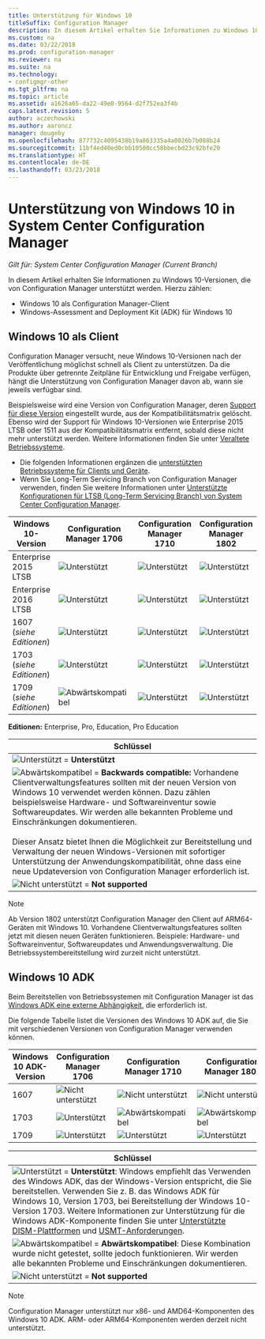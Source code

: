 ```yaml
---
title: Unterstützung für Windows 10
titleSuffix: Configuration Manager
description: In diesem Artikel erhalten Sie Informationen zu Windows 10-Versionen, die bei Verwendung von System Center Configuration Manager als Clients oder für Betriebssystembereitstellungen unterstützt werden.
ms.custom: na
ms.date: 03/22/2018
ms.prod: configuration-manager
ms.reviewer: na
ms.suite: na
ms.technology:
- configmgr-other
ms.tgt_pltfrm: na
ms.topic: article
ms.assetid: a1626a65-da22-49e0-9564-d2f752ea3f4b
caps.latest.revision: 5
author: aczechowski
ms.author: aaroncz
manager: dougeby
ms.openlocfilehash: 877732c4095438b19a863335a4a0026b7b088b24
ms.sourcegitcommit: 11bf4ed40ed0cbb10500cc58bbecbd23c92bfe20
ms.translationtype: HT
ms.contentlocale: de-DE
ms.lasthandoff: 03/23/2018
---
```

# <a name="support-for-windows-10-in-system-center-configuration-manager"></a>Unterstützung von Windows 10 in System Center Configuration Manager  

*Gilt für: System Center Configuration Manager (Current Branch)*


In diesem Artikel erhalten Sie Informationen zu Windows 10-Versionen, die von Configuration Manager unterstützt werden. Hierzu zählen:
 -  Windows 10 als Configuration Manager-Client
 -  Windows-Assessment and Deployment Kit (ADK) für Windows 10

## <a name="windows-10-as-a-client"></a>Windows 10 als Client
Configuration Manager versucht, neue Windows 10-Versionen nach der Veröffentlichung möglichst schnell als Client zu unterstützen. Da die Produkte über getrennte Zeitpläne für Entwicklung und Freigabe verfügen, hängt die Unterstützung von Configuration Manager davon ab, wann sie jeweils verfügbar sind.

Beispielsweise wird eine Version von Configuration Manager, deren [Support für diese Version](/sccm/core/servers/manage/current-branch-versions-supported) eingestellt wurde, aus der Kompatibilitätsmatrix gelöscht. Ebenso wird der Support für Windows 10-Versionen wie Enterprise 2015 LTSB oder 1511 aus der Kompatibilitätsmatrix entfernt, sobald diese nicht mehr unterstützt werden. Weitere Informationen finden Sie unter [Veraltete Betriebssysteme](/sccm/core/plan-design/changes/deprecated/removed-and-deprecated-client#deprecated-client-operating-systems).


-   Die folgenden Informationen ergänzen die [unterstützten Betriebssysteme für Clients und Geräte](/sccm/core/plan-design/configs/supported-operating-systems-for-clients-and-devices).
-   Wenn Sie Long-Term Servicing Branch von Configuration Manager verwenden, finden Sie weitere Informationen unter [Unterstützte Konfigurationen für LTSB (Long-Term Servicing Branch) von System Center Configuration Manager](/sccm/core/understand/supported-configurations-for-ltsb).

| Windows 10-Version | Configuration Manager 1706 | Configuration Manager 1710 | Configuration Manager 1802 |
|---------------------|-----|-----|-----|
| Enterprise 2015 LTSB            <!--10/14/2025-->   | ![Unterstützt](media/green_check.png) | ![Unterstützt](media/green_check.png) | ![Unterstützt](media/green_check.png) |
| Enterprise 2016 LTSB            <!--10/13/2026-->   | ![Unterstützt](media/green_check.png) | ![Unterstützt](media/green_check.png) | ![Unterstützt](media/green_check.png) |
| 1607   <br />(*siehe Editionen*)   <!--04/10/2018-->   | ![Unterstützt](media/green_check.png) | ![Unterstützt](media/green_check.png) | ![Unterstützt](media/green_check.png) |
| 1703   <br />(*siehe Editionen*)   <!--10/09/2018-->   | ![Unterstützt](media/green_check.png) | ![Unterstützt](media/green_check.png) | ![Unterstützt](media/green_check.png) |
| 1709   <br />(*siehe Editionen*)   <!--04/09/2019-->   | ![Abwärtskompatibel](media/blue_compat.png) | ![Unterstützt](media/green_check.png) | ![Unterstützt](media/green_check.png) |

<!-- lifecycle reference: https://support.microsoft.com/help/13853/windows-lifecycle-fact-sheet -->

**Editionen:** Enterprise, Pro, Education, Pro Education   

|Schlüssel|
|--|
|![Unterstützt](media/green_check.png) = **Unterstützt**  |
|![Abwärtskompatibel](media/blue_compat.png)  = **Backwards compatible:** Vorhandene Clientverwaltungsfeatures sollten mit der neuen Version von Windows 10 verwendet werden können. Dazu zählen beispielsweise Hardware- und Softwareinventur sowie Softwareupdates. Wir werden alle bekannten Probleme und Einschränkungen dokumentieren. <br><br>Dieser Ansatz bietet Ihnen die Möglichkeit zur Bereitstellung und Verwaltung der neuen Windows-Versionen mit sofortiger Unterstützung der Anwendungskompatibilität, ohne dass eine neue Updateversion von Configuration Manager erforderlich ist. |
|![Nicht unterstützt](media/Red_X.png) = **Not supported**|

 > [!NOTE]
 > Ab Version 1802 unterstützt Configuration Manager den Client auf ARM64-Geräten mit Windows 10. Vorhandene Clientverwaltungsfeatures sollten jetzt mit diesen neuen Geräten funktionieren. Beispiele: Hardware- und Softwareinventur, Softwareupdates und Anwendungsverwaltung. Die Betriebssystembereitstellung wird zurzeit nicht unterstützt. <!-- 1353704 --> 



## <a name="windows-10-adk"></a>Windows 10 ADK
Beim Bereitstellen von Betriebssystemen mit Configuration Manager ist das [Windows ADK eine externe Abhängigkeit](/sccm/osd/plan-design/infrastructure-requirements-for-operating-system-deployment), die erforderlich ist.

Die folgende Tabelle listet die Versionen des Windows 10 ADK auf, die Sie mit verschiedenen Versionen von Configuration Manager verwenden können.

| Windows 10 ADK-Version  | Configuration Manager 1706 | Configuration Manager 1710 | Configuration Manager 1802   |
|--------------------|-----|-----|-----|
| 1607  | ![Nicht unterstützt](media/Red_X.png)   | ![Nicht unterstützt](media/Red_X.png) | ![Nicht unterstützt](media/Red_X.png) |
| 1703  | ![Unterstützt](media/green_check.png) | ![Abwärtskompatibel](media/blue_compat.png) | ![Abwärtskompatibel](media/blue_compat.png) |
| 1709  | ![Unterstützt](media/green_check.png) | ![Unterstützt](media/green_check.png) | ![Unterstützt](media/green_check.png) |

|Schlüssel|
|--|
|![Unterstützt](media/green_check.png) = **Unterstützt**: Windows empfiehlt das Verwenden des Windows ADK, das der Windows-Version entspricht, die Sie bereitstellen. Verwenden Sie z. B. das Windows ADK für Windows 10, Version 1703, bei Bereitstellung der Windows 10-Version 1703. Weitere Informationen zur Unterstützung für die Windows ADK-Komponente finden Sie unter [Unterstützte DISM-Plattformen](https://docs.microsoft.com/windows-hardware/manufacture/desktop/dism-supported-platforms) und [USMT-Anforderungen](https://docs.microsoft.com/windows/deployment/usmt/usmt-requirements#bkmk-1). |
|![Abwärtskompatibel](media/blue_compat.png)  = **Abwärtskompatibel**: Diese Kombination wurde nicht getestet, sollte jedoch funktionieren. Wir werden alle bekannten Probleme und Einschränkungen dokumentieren. |
|![Nicht unterstützt](media/Red_X.png) = **Not supported**|

 > [!Note]
 > Configuration Manager unterstützt nur x86- und AMD64-Komponenten des Windows 10 ADK. ARM- oder ARM64-Komponenten werden derzeit nicht unterstützt. 